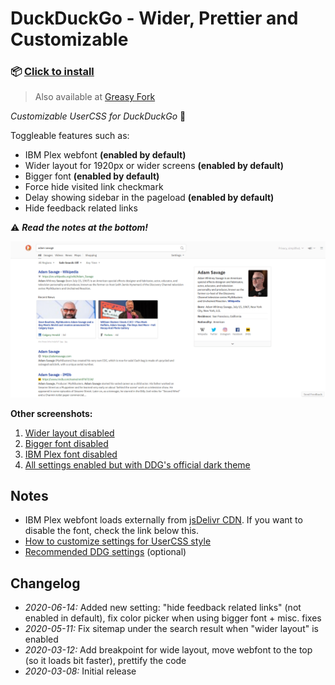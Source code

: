 # DuckDuckGo - Wider, Prettier and Customizable

### 📦 [Click to install](https://github.com/krisu5/userstyles/raw/master/DuckDuckGo%20-%20Wider%20Prettier%20and%20Customizable/duckduckgo_wider_prettier_and_customizable.user.css)

> Also available at [Greasy Fork](https://greasyfork.org/en/scripts/397561-duckduckgo-wider-prettier-and-customizable)

*Customizable UserCSS for DuckDuckGo* 🦆

Toggleable features such as:
- IBM Plex webfont **(enabled by default)**
- Wider layout for 1920px or wider screens **(enabled by default)**
- Bigger font **(enabled by default)**
- Force hide visited link checkmark
- Delay showing sidebar in the pageload **(enabled by default)**
- Hide feedback related links

⚠ ***Read the notes at the bottom!***

![Userstyle screenshot, all settings enabled](screenshots/1_default.png)

**Other screenshots:**
1. [Wider layout disabled](screenshots/2_no_wider_layout.png)
2. [Bigger font disabled](screenshots/3_no_bigger_font.png)
3. [IBM Plex font disabled](screenshots/4_no_ibm_plex.png)
4. [All settings enabled but with DDG's official dark theme](screenshots/5_all_settings_but_with_dark_theme.png)

## Notes

- IBM Plex webfont loads externally from [jsDelivr CDN](https://www.jsdelivr.com/package/npm/@openfonts/ibm-plex-sans_all). If you want to disable the font, check the link below this.
- [How to customize settings for UserCSS style](https://github.com/openstyles/stylus/wiki/UserCSS#how-do-i-customize-usercss)
- [Recommended DDG settings](ddg_settings.md) (optional)

## Changelog

- *2020-06-14:* Added new setting: "hide feedback related links" (not enabled in default), fix color picker when using bigger font + misc. fixes
- *2020-05-11:* Fix sitemap under the search result when "wider layout" is enabled
- *2020-03-12:* Add breakpoint for wide layout, move webfont to the top (so it loads bit faster), prettify the code
- *2020-03-08:* Initial release